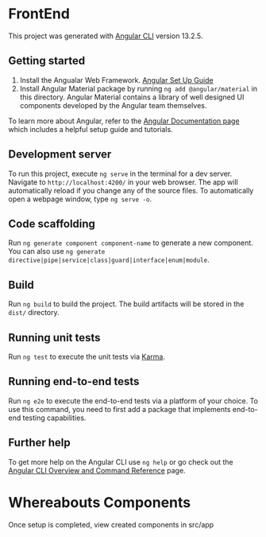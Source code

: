 # FrontEnd

This project was generated with [Angular CLI](https://github.com/angular/angular-cli) version 13.2.5.

## Getting started

1. Install the Angualar Web Framework. [Angular Set Up Guide](https://angular.io/guide/setup-local)
2. Install Angular Material package by running `ng add @angular/material` in this directory. Angular Material contains a library of well designed UI components developed by the Angular team themselves.

To learn more about Angular, refer to the [Angular Documentation page](https://angular.io/docs) which includes a helpful setup guide and tutorials.

## Development server

To run this project, execute `ng serve` in the terminal for a dev server. Navigate to `http://localhost:4200/` in your web browser. The app will automatically reload if you change any of the source files. To automatically open a webpage window, type `ng serve -o`.

## Code scaffolding

Run `ng generate component component-name` to generate a new component. You can also use `ng generate directive|pipe|service|class|guard|interface|enum|module`.

## Build

Run `ng build` to build the project. The build artifacts will be stored in the `dist/` directory.

## Running unit tests

Run `ng test` to execute the unit tests via [Karma](https://karma-runner.github.io).

## Running end-to-end tests

Run `ng e2e` to execute the end-to-end tests via a platform of your choice. To use this command, you need to first add a package that implements end-to-end testing capabilities.

## Further help

To get more help on the Angular CLI use `ng help` or go check out the [Angular CLI Overview and Command Reference](https://angular.io/cli) page.

# Whereabouts Components
Once setup is completed, view created components in src/app
